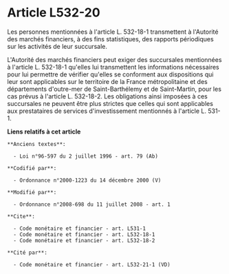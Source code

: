 # Article L532-20

Les personnes mentionnées à l'article L. 532-18-1 transmettent à l'Autorité des marchés financiers, à des fins statistiques,
des rapports périodiques sur les activités de leur succursale.

L'Autorité des marchés financiers peut exiger des succursales mentionnées à l'article L. 532-18-1 qu'elles lui transmettent
les informations nécessaires pour lui permettre de vérifier qu'elles se conforment aux dispositions qui leur sont applicables
sur le territoire de la France métropolitaine et des départements d'outre-mer de Saint-Barthélemy et de Saint-Martin, pour
les cas prévus à l'article L. 532-18-2. Les obligations ainsi imposées à ces succursales ne peuvent être plus strictes que
celles qui sont applicables aux prestataires de services d'investissement mentionnés à l'article L. 531-1.

**Liens relatifs à cet article**

	**Anciens textes**:

	  - Loi n°96-597 du 2 juillet 1996 - art. 79 (Ab)

	**Codifié par**:

	  - Ordonnance n°2000-1223 du 14 décembre 2000 (V)

	**Modifié par**:

	  - Ordonnance n°2008-698 du 11 juillet 2008 - art. 1

	**Cite**:

	  - Code monétaire et financier - art. L531-1
	  - Code monétaire et financier - art. L532-18-1
	  - Code monétaire et financier - art. L532-18-2

	**Cité par**:

	  - Code monétaire et financier - art. L532-21-1 (VD)
